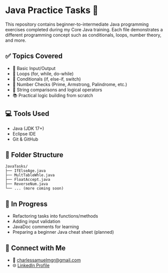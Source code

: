# Java Practice Tasks 🚀

This repository contains beginner-to-intermediate Java programming exercises completed during my Core Java training. Each file demonstrates a different programming concept such as conditionals, loops, number theory, and more.

## ✅ Topics Covered

- 🔢 Basic Input/Output
- 🔄 Loops (for, while, do-while)
- 🧠 Conditionals (if, else-if, switch)
- 📏 Number Checks (Prime, Armstrong, Palindrome, etc.)
- 🔣 String comparisons and logical operators
- 📚 Practical logic building from scratch

## 💻 Tools Used

- Java (JDK 17+)
- Eclipse IDE
- Git & GitHub

## 📁 Folder Structure
```
JavaTasks/
├── IfElseAge.java
├── MultTableWhle.java
├── FloatAccept.java
├── ReverseNum.java
└── ... (more coming soon)
```
## 🔧 In Progress

- Refactoring tasks into functions/methods
- Adding input validation
- JavaDoc comments for learning
- Preparing a beginner Java cheat sheet (planned)

## 🤝 Connect with Me

- 📧 charlessamuelmgr@gmail.com
- 🌐 [LinkedIn Profile](https://www.linkedin.com/in/samuel-s-550162190/)
